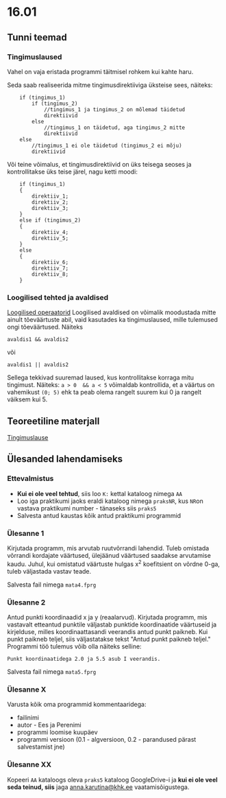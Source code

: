 # 16.01
## Tunni teemad
### Tingimuslaused
Vahel on vaja eristada programmi täitmisel rohkem kui kahte haru. 

Seda saab realiseerida mitme tingimusdirektiiviga üksteise sees, näiteks:
```
	if (tingimus_1)
		if (tingimus_2)
			//tingimus_1 ja tingimus_2 on mõlemad täidetud
			direktiivid
		else
			//tingimus_1 on täidetud, aga tingimus_2 mitte
			direktiivid
	else
		//tingimus_1 ei ole täidetud (tingimus_2 ei mõju)
		direktiivid
```
Või teine võimalus, et tingimusdirektiivid on üks teisega seoses ja kontrollitakse üks teise järel, nagu ketti moodi:
```
    if (tingimus_1)
    {
        direktiiv_1;
        direktiiv_2;
        direktiiv_3;
    }
    else if (tingimus_2)
    {
        direktiiv_4;
        direktiiv_5;
    }
    else
    {
        direktiiv_6;
        direktiiv_7;
        direktiiv_8;
    }
```
### Loogilised tehted ja avaldised
[Loogilised operaatorid](https://github.com/AnnaKarutina/aa-ita19-1/tree/master/13.01)
Loogilised avaldised on võimalik moodustada mitte ainult tõeväärtuste abil, vaid kasutades ka tingimuslaused, mille tulemused ongi tõeväärtused. Näiteks 

`avaldis1 && avaldis2`

või

`avaldis1 || avaldis2`

Sellega tekkivad suuremad laused, kus kontrollitakse korraga mitu tingimust. 
Näiteks: `a > 0  && a < 5` võimaldab kontrollida, et a väärtus on vahemikust `(0; 5)` ehk ta peab olema rangelt suurem kui 0 ja rangelt väiksem kui 5. 
## Teoreetiline materjall
[Tingimuslause](https://web.htk.tlu.ee/digitaru/programmeerimine/chapter/tingimuslause/)

## Ülesanded lahendamiseks
### Ettevalmistus
* <b>Kui ei ole veel tehtud</b>, siis loo `K:` kettal kataloog nimega `AA`
* Loo iga praktikumi jaoks eraldi kataloog nimega `praksNR`, kus `NR`on vastava praktikumi number - tänaseks siis `praks5`
* Salvesta antud kaustas kõik antud praktikumi programmid

### Ülesanne 1
Kirjutada programm, mis arvutab ruutvõrrandi lahendid. Tuleb omistada võrrandi kordajate väärtused, ülejäänud väärtused saadakse arvutamise kaudu. Juhul, kui omistatud väärtuste hulgas x<sup>2</sup> koefitsient on võrdne 0-ga, tuleb väljastada vastav teade.

Salvesta fail nimega `mata4.fprg`

### Ülesanne 2
Antud punkti koordinaadid x ja y (reaalarvud). Kirjutada programm, mis vastavalt etteantud punktile väljastab punktide koordinaatide väärtuseid ja kirjelduse, milles koordinaattasandi veerandis antud punkt paikneb. Kui punkt paikneb teljel, siis väljastatakse tekst "Antud punkt paikneb teljel." Programmi töö tulemus võib olla näiteks selline:

`Punkt koordinaatidega 2.0 ja 5.5 asub I veerandis.`

Salvesta fail nimega `mata5.fprg`

### Ülesanne X
Varusta kõik oma programmid kommentaaridega:
* failinimi
* autor  - Ees ja Perenimi
* programmi loomise kuupäev
* programmi versioon (0.1 - algversioon, 0.2 - parandused pärast salvestamist jne)
### Ülesanne XX
Kopeeri `AA` kataloogs oleva `praks5` kataloog GoogleDrive-i ja <b>kui ei ole veel seda teinud, siis</b> jaga [anna.karutina@khk.ee]("mailto:anna.karutina@khk.ee") vaatamisõigustega.